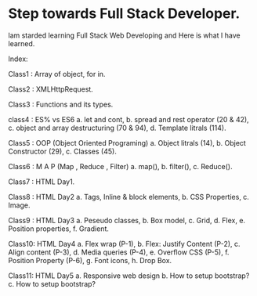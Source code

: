 # Step towards Full Stack Developer.
lam starded learning Full Stack Web Developing and Here is what I have learned.

Index:

Class1 : Array of object, for in.

Class2 : XMLHttpRequest.

Class3 : Functions and its types.

class4 : ES% vs ES6
          a. let and cont, 
          b. spread and rest operator (20 & 42), 
          c. object and array destructuring (70 & 94), 
          d. Template litrals (114).

Class5 : OOP (Object Oriented Programing)
          a. Object litrals (14),
          b. Object Constructor (29),
          c. Classes (45).

Class6 : M A P (Map , Reduce , Filter)
          a. map(),
          b. filter(),
          c. Reduce().
          
Class7 : HTML Day1.

Class8 : HTML Day2
         a. Tags, Inline & block elements,
         b. CSS Properties,
         c. Image.

Class9 : HTML Day3
         a. Peseudo classes,
         b. Box model,
         c. Grid,
         d. Flex,
         e. Position properties,
         f. Gradient.

Class10: HTML Day4
         a. Flex wrap (P-1),
         b. Flex: Justify Content (P-2),
         c. Align content (P-3),
         d. Media queries (P-4),
         e. Overflow CSS (P-5),
         f. Position Property (P-6),
         g. Font icons,
         h. Drop Box.
        
Class11: HTML Day5
         a. Responsive web design
         b. How to setup bootstrap?
         c. How to setup bootstrap?
 
